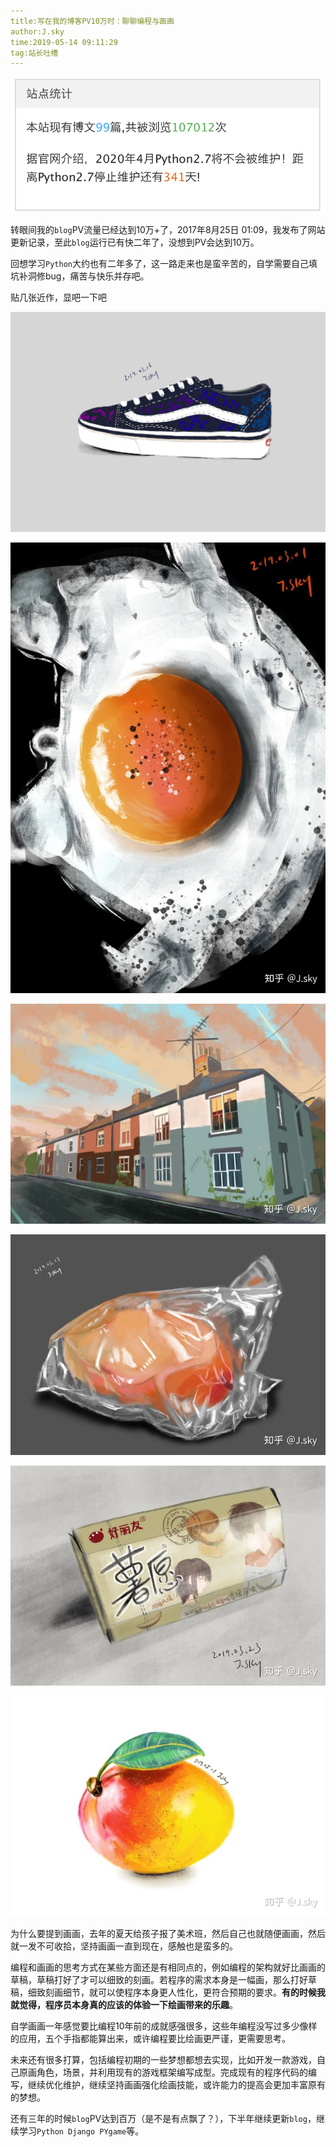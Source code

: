 ```yaml
---
title:写在我的博客PV10万时：聊聊编程与画画
author:J.sky
time:2019-05-14 09:11:29
tag:站长吐槽
---
```


![输入图片说明](assets/images/media/upload/2019/05/Snip20190514_1.png)

转眼间我的`blog`PV流量已经达到10万+了，2017年8月25日 01:09，我发布了网站更新记录，至此`blog`运行已有快二年了，没想到PV会达到10万。

回想学习`Python`大约也有二年多了，这一路走来也是蛮辛苦的，自学需要自己填坑补洞修bug，痛苦与快乐并存吧。

贴几张近作，显吧一下吧

![输入图片说明](assets/images/media/upload/2019/05/Cache_69e1f243303b4652..jpg)

![输入图片说明](assets/images/media/upload/2019/05/v2-03025e852e1db8f2f9cf69fbd946b69c_hd.jpg)

![输入图片说明](assets/images/media/upload/2019/05/v2-608fc943d8709a1c640f02a8fc46fae6_hd.jpg)

![输入图片说明](assets/images/media/upload/2019/05/v2-fa357d4314c4f66b46318982526ef88a_hd.jpg)

![输入图片说明](assets/images/media/upload/2019/05/v2-9497459b80fafa67937c205e373c05f7_hd.jpg)

![输入图片说明](assets/images/media/upload/2019/05/v2-f27fcee295b83b010b1029a145dc1554_hd.jpg)


为什么要提到画画，去年的夏天给孩子报了美术班，然后自己也就随便画画，然后就一发不可收拾，坚持画画一直到现在，感触也是蛮多的。

编程和画画的思考方式在某些方面还是有相同点的，例如编程的架构就好比画画的草稿，草稿打好了才可以细致的刻画。若程序的需求本身是一幅画，那么打好草稿，细致刻画细节，就可以使程序本身更人性化，更符合预期的要求。**有的时候我就觉得，程序员本身真的应该的体验一下绘画带来的乐趣**。

自学画画一年感觉要比编程10年前的成就感强很多，这些年编程没写过多少像样的应用，五个手指都能算出来，或许编程要比绘画更严谨，更需要思考。

未来还有很多打算，包括编程初期的一些梦想都想去实现，比如开发一款游戏，自己原画角色，场景，并利用现有的游戏框架编写成型。完成现有的程序代码的编写，继续优化维护，继续坚持画画强化绘画技能，或许能力的提高会更加丰富原有的梦想。

还有三年的时候`blog`PV达到百万（是不是有点飘了？），下半年继续更新`blog`，继续学习`Python Django PYgame`等。